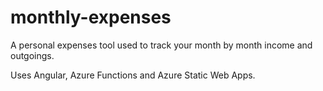 # monthly-expenses

A personal expenses tool used to track your month by month income and outgoings.

Uses Angular, Azure Functions and Azure Static Web Apps.